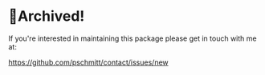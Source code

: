 # 🚮Archived!

If you're interested in maintaining this package please get in touch with me at:

https://github.com/pschmitt/contact/issues/new
